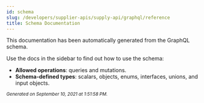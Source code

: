 ```yaml
---
id: schema
slug: /developers/supplier-apis/supply-api/graphql/reference
title: Schema Documentation
---
```


This documentation has been automatically generated from the GraphQL schema.

Use the docs in the sidebar to find out how to use the schema:

- **Allowed operations**: queries and mutations.
- **Schema-defined types**: scalars, objects, enums, interfaces, unions, and input objects.

<small><i>Generated on September 10, 2021 at 1:51:58 PM.</i></small>

